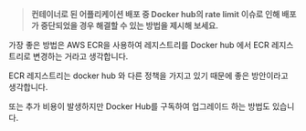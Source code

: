 > **컨테이너로 된 어플리케이션 배포 중 Docker hub의 rate limit 이슈로 인해 배포가 중단되었을 경우 해결할 수 있는 방법을 제시해 보세요.**  

가장 좋은 방법은 AWS ECR을 사용하여 레지스트리를 Docker hub 에서 ECR 레지스트리로 변경하는 거라고 생각합니다.  

ECR 레지스트리는 docker hub 와 다른 정책을 가지고 있기 때문에 좋은 방안이라고 생각합니다.  

또는 추가 비용이 발생하지만 Docker Hub를 구독하여 업그레이드 하는 방법도 있습니다. 